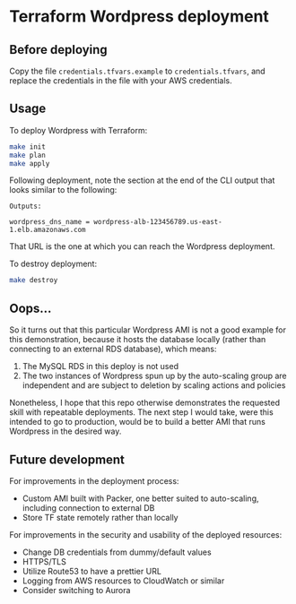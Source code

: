 # Terraform Wordpress deployment

## Before deploying

Copy the file `credentials.tfvars.example` to `credentials.tfvars`, and replace the credentials in the file with your AWS credentials.

## Usage

To deploy Wordpress with Terraform:

```bash
make init
make plan
make apply
```

Following deployment, note the section at the end of the CLI output that looks similar to the following:

```
Outputs:

wordpress_dns_name = wordpress-alb-123456789.us-east-1.elb.amazonaws.com
```

That URL is the one at which you can reach the Wordpress deployment.

To destroy deployment:

```bash
make destroy
```

## Oops...

So it turns out that this particular Wordpress AMI is not a good example for this demonstration, because it hosts the database locally (rather than connecting to an external RDS database), which means:
1. The MySQL RDS in this deploy is not used
1. The two instances of Wordpress spun up by the auto-scaling group are independent and are subject to deletion by scaling actions and policies

Nonetheless, I hope that this repo otherwise demonstrates the requested skill with repeatable deployments. The next step I would take, were this intended to go to production, would be to build a better AMI that runs Wordpress in the desired way.

## Future development

For improvements in the deployment process:
* Custom AMI built with Packer, one better suited to auto-scaling, including connection to external DB
* Store TF state remotely rather than locally

For improvements in the security and usability of the deployed resources:
* Change DB credentials from dummy/default values
* HTTPS/TLS
* Utilize Route53 to have a prettier URL
* Logging from AWS resources to CloudWatch or similar
* Consider switching to Aurora
